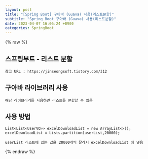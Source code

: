 ```yaml
---  
layout: post  
title: "[Spring Boot] 구아바 (Guava) 사용(리스트분할)"  
subtitle: "Spring Boot 구아바 (Guava) 사용(리스트분할)"  
date: 2023-04-07 16:06:24 +0900  
categories: SpringBoot  
---  
```

{% raw %}  
## 스프링부트 - 리스트 분할  
  
	참고 URL : https://jinseongsoft.tistory.com/312  
  
## 구아바 라이브러리 사용  
	해당 라이브러리를 사용하면 리스트를 분할할 수 있음  
  
## 사용 방법  
	List<List<UserVO>> excelDownloadList = new ArrayList<>();  
	excelDownloadList = Lists.partition(userList,20000);  
  
	userList 리스트에 있는 값을 20000개씩 잘라서 excelDownloadList 에 넣음                                                                                                                                                                                                                                                        
{% endraw %}